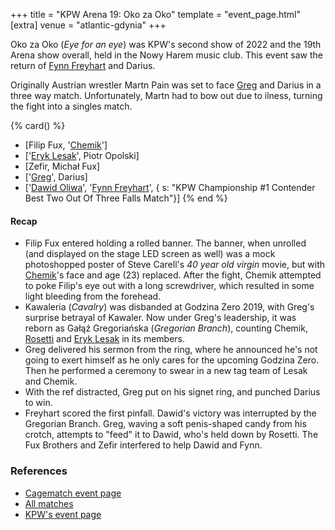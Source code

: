 +++
title = "KPW Arena 19: Oko za Oko"
template = "event_page.html"
[extra]
venue = "atlantic-gdynia"
+++

Oko za Oko (_Eye for an eye_) was KPW's second show of 2022 and the 19th Arena show overall, held in the Nowy Harem music club. This event saw the return of [Fynn Freyhart](@/w/fynn-freyhart.md) and Darius.

Originally Austrian wrestler Martn Pain was set to face [Greg](@/w/greg.md) and Darius in a three way match. Unfortunately, Martn had to bow out due to ilness, turning the fight into a singles match.

{% card() %}
- [Filip Fux, '[Chemik](@/w/chemik.md)']
- ['[Eryk Lesak](@/w/eryk-lesak.md)', Piotr Opolski]
- [Zefir, Michał Fux]
- ['[Greg](@/w/greg.md)', Darius]
- ['[Dawid Oliwa](@/w/dawid-oliwa.md)', '[Fynn Freyhart](@/w/fynn-freyhart.md)', {
    s: "KPW Championship #1 Contender Best Two Out Of Three Falls Match"}]
{% end %}

#### Recap

* Filip Fux entered holding a rolled banner. The banner, when unrolled (and displayed on the stage LED screen as well) was a mock photoshopped poster of Steve Carell's _40 year old virgin_ movie, but with [Chemik](@/w/chemik.md)'s face and age (23) replaced. After the fight, Chemik attempted to poke Filip's eye out with a long screwdriver, which resulted in some light bleeding from the forehead.
* Kawaleria (_Cavalry_) was disbanded at Godzina Zero 2019, with Greg's surprise betrayal of Kawaler. Now under Greg's leadership, it was reborn as Gałąź Gregoriańska (_Gregorian Branch_), counting Chemik, [Rosetti](@/w/rosetti.md) and [Eryk Lesak](@/w/eryk-lesak.md) in its members.
* Greg delivered his sermon from the ring, where he announced he's not going to exert himself as he only cares for the upcoming Godzina Zero. Then he performed a ceremony to swear in a new tag team of Lesak and Chemik.
* With the ref distracted, Greg put on his signet ring, and punched Darius to win.
* Freyhart scored the first pinfall. Dawid's victory was interrupted by the Gregorian Branch. Greg, waving a soft penis-shaped candy from his crotch, attempts to "feed" it to Dawid, who's held down by Rosetti. The Fux Brothers and Zefir interfered to help Dawid and Fynn.

### References

* [Cagematch event page](https://www.cagematch.net/?id=1&nr=340665)
* [All matches](https://www.youtube.com/watch?v=XRQWwMuajec)
* [KPW's event page](https://kpwrestling.pl/events/kpw-arena-19/)
